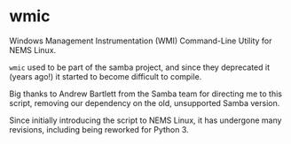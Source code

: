# wmic
Windows Management Instrumentation (WMI) Command-Line Utility for NEMS Linux.

``wmic`` used to be part of the samba project, and since they deprecated it (years ago!) it started to become difficult to compile.

Big thanks to Andrew Bartlett from the Samba team for directing me to this script, removing our dependency on the old, unsupported Samba version.

Since initially introducing the script to NEMS Linux, it has undergone many revisions, including being reworked for Python 3.
